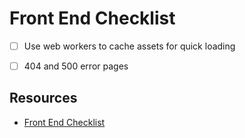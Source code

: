 # Front End Checklist

- [ ] Use web workers to cache assets for quick loading

- [ ] 404 and 500 error pages

## Resources
  - [Front End Checklist][4]

[4]: https://github.com/thedaviddias/Front-End-Checklist
